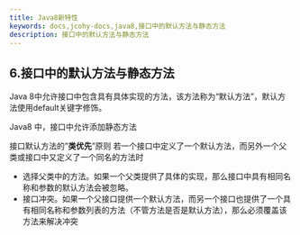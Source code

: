 ```yaml
---
title: Java8新特性
keywords: docs,jcohy-docs,java8,接口中的默认方法与静态方法
description: 接口中的默认方法与静态方法
---
```


## 6.接口中的默认方法与静态方法

Java 8中允许接口中包含具有具体实现的方法，该方法称为“默认方法”，默认方法使用default关键字修饰。

Java8 中，接口中允许添加静态方法

接口默认方法的”**类优先**”原则
若一个接口中定义了一个默认方法，而另外一个父类或接口中又定义了一个同名的方法时

- 选择父类中的方法。如果一个父类提供了具体的实现，那么接口中具有相同名称和参数的默认方法会被忽略。
- 接口冲突。如果一个父接口提供一个默认方法，而另一个接口也提供了一个具有相同名称和参数列表的方法（不管方法是否是默认方法），那么必须覆盖该方法来解决冲突

